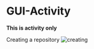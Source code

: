 # GUI-Activity

**This is activity only**

Creating a repository
![creating](https://github.com/user-attachments/assets/988ef808-349f-4433-a344-9cf92c62c877)

